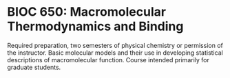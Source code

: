 # BIOC 650: Macromolecular Thermodynamics and Binding

Required preparation, two semesters of physical chemistry or permission of the instructor. Basic molecular models and their use in developing statistical descriptions of macromolecular function. Course intended primarily for graduate students.